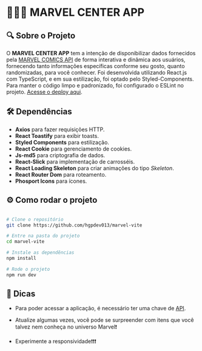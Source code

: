 # 🦸🏻‍♂️ **MARVEL CENTER APP**

## 🔍 **Sobre o Projeto**

O **MARVEL CENTER APP** tem a intenção de disponibilizar dados fornecidos pela [MARVEL COMICS API](https://developer.marvel.com/docs) de forma interativa e dinâmica aos usuários, fornecendo tanto informações específicas conforme seu gosto, quanto randomizadas, para você conhecer.
Foi desenvolvida utilizando React.js com TypeScript, e em sua estilização, foi optado pelo Styled-Components.
Para manter o código limpo e padronizado, foi configurado o ESLint no projeto.
[Acesse o deploy aqui](https://marvel-vite-eight.vercel.app/).

## 🛠 **Dependências**

* **Axios** para fazer requisições HTTP.
* **React Toastify** para exibir toasts.
* **Styled Components** para estilização.
* **React Cookie** para gerenciamento de cookies.
* **Js-md5** para criptografia de dados.
* **React-Slick** para implementação de carrosséis.
* **React Loading Skeleton** para criar animações do tipo *Skeleton*.
* **React Router Dom** para roteamento.
* **Phosport Icons** para ícones.

## ⚙️ **Como rodar o projeto**

```bash

# Clone o repositório
git clone https://github.com/hgpdev013/marvel-vite

# Entre na pasta do projeto
cd marvel-vite

# Instale as dependências
npm install

# Rode o projeto
npm run dev

```

## 📍 **Dicas**

* Para poder acessar a aplicação, é necessário ter uma chave de [API](https://developer.marvel.com/docs).

* Atualize algumas vezes, você pode se surpreender com itens que você talvez nem conheça no universo Marvel❗️ 

* Experimente a responsividade❗️❗️❗️
